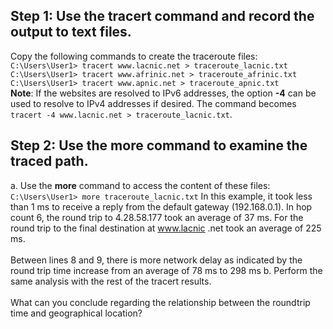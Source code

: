 ## Step 1: Use the tracert command and record the output to text files.
Copy the following commands to create the traceroute files:<br>
`C:\Users\User1> tracert www.lacnic.net > traceroute_lacnic.txt`<br>
`C:\Users\User1> tracert www.afrinic.net > traceroute_afrinic.txt`<br>
`C:\Users\User1> tracert www.apnic.net > traceroute_apnic.txt`<br>
**Note**:  If the websites are resolved to IPv6 addresses, the option **-4** can be used to resolve to IPv4 addresses if desired. The command becomes `tracert -4 www.lacnic.net > traceroute_lacnic.txt`. 
## Step 2: Use the more command to examine the traced path.
a. Use the **more** command to access the content of these files:<br>
`C:\Users\User1> more traceroute_lacnic.txt`
In this example, it took less than 1 ms to receive a reply from the default gateway (192.168.0.1). In hop count 6, the round trip to 4.28.58.177 took an average of 37 ms. For the round trip to the final destination at www.lacnic .net took an average of 225 ms.<br><br>
Between lines 8 and 9, there is more network delay as indicated by the round trip time increase from an average of 78 ms to 298 ms
b. Perform the same analysis with the rest of the tracert results.<br><br>
What can you conclude regarding the relationship between the roundtrip time and geographical location?
